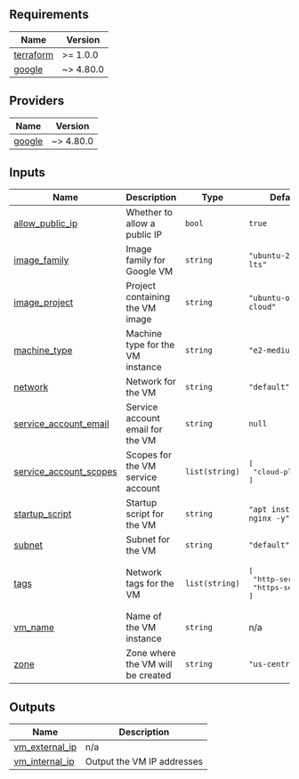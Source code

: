 <!-- BEGIN_TF_DOCS -->
## Requirements

| Name | Version |
|------|---------|
| <a name="requirement_terraform"></a> [terraform](#requirement\_terraform) | >= 1.0.0 |
| <a name="requirement_google"></a> [google](#requirement\_google) | ~> 4.80.0 |
## Providers

| Name | Version |
|------|---------|
| <a name="provider_google"></a> [google](#provider\_google) | ~> 4.80.0 |
## Inputs

| Name | Description | Type | Default | Required |
|------|-------------|------|---------|:--------:|
| <a name="input_allow_public_ip"></a> [allow\_public\_ip](#input\_allow\_public\_ip) | Whether to allow a public IP | `bool` | `true` | no |
| <a name="input_image_family"></a> [image\_family](#input\_image\_family) | Image family for Google  VM | `string` | `"ubuntu-2204-lts"` | no |
| <a name="input_image_project"></a> [image\_project](#input\_image\_project) | Project containing the VM image | `string` | `"ubuntu-os-cloud"` | no |
| <a name="input_machine_type"></a> [machine\_type](#input\_machine\_type) | Machine type for the VM instance | `string` | `"e2-medium"` | no |
| <a name="input_network"></a> [network](#input\_network) | Network for the VM | `string` | `"default"` | no |
| <a name="input_service_account_email"></a> [service\_account\_email](#input\_service\_account\_email) | Service account email for the VM | `string` | `null` | no |
| <a name="input_service_account_scopes"></a> [service\_account\_scopes](#input\_service\_account\_scopes) | Scopes for the VM service account | `list(string)` | <pre>[<br/>  "cloud-platform"<br/>]</pre> | no |
| <a name="input_startup_script"></a> [startup\_script](#input\_startup\_script) | Startup script for the VM | `string` | `"apt install nginx -y"` | no |
| <a name="input_subnet"></a> [subnet](#input\_subnet) | Subnet for the VM | `string` | `"default"` | no |
| <a name="input_tags"></a> [tags](#input\_tags) | Network tags for the VM | `list(string)` | <pre>[<br/>  "http-server",<br/>  "https-server"<br/>]</pre> | no |
| <a name="input_vm_name"></a> [vm\_name](#input\_vm\_name) | Name of the VM instance | `string` | n/a | yes |
| <a name="input_zone"></a> [zone](#input\_zone) | Zone where the VM will be created | `string` | `"us-central1-a"` | no |
## Outputs

| Name | Description |
|------|-------------|
| <a name="output_vm_external_ip"></a> [vm\_external\_ip](#output\_vm\_external\_ip) | n/a |
| <a name="output_vm_internal_ip"></a> [vm\_internal\_ip](#output\_vm\_internal\_ip) | Output the VM IP addresses |
<!-- END_TF_DOCS -->